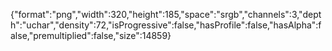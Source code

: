 {"format":"png","width":320,"height":185,"space":"srgb","channels":3,"depth":"uchar","density":72,"isProgressive":false,"hasProfile":false,"hasAlpha":false,"premultiplied":false,"size":14859}